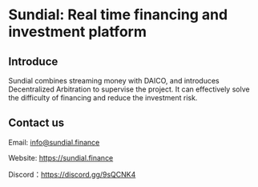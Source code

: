 # Sundial: Real time financing and investment platform

## Introduce
Sundial combines streaming money with DAICO, and introduces Decentralized Arbitration to supervise the project. It can effectively solve the difficulty of financing and reduce the investment risk.

## Contact us

Email: info@sundial.finance

Website: https://sundial.finance

Discord：https://discord.gg/9sQCNK4
